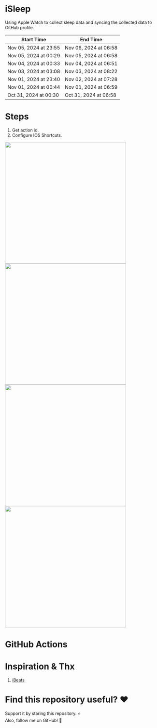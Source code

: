 # iSleep

Using Apple Watch to collect sleep data and syncing the collected data to GitHub profile.

<!--START_SECTION:my_sleep-->
| Start Time | End Time |
| ---- | ---- |
| Nov 05, 2024 at 23:55 | Nov 06, 2024 at 06:58 |
| Nov 05, 2024 at 00:29 | Nov 05, 2024 at 06:58 |
| Nov 04, 2024 at 00:33 | Nov 04, 2024 at 06:51 |
| Nov 03, 2024 at 03:08 | Nov 03, 2024 at 08:22 |
| Nov 01, 2024 at 23:40 | Nov 02, 2024 at 07:28 |
| Nov 01, 2024 at 00:44 | Nov 01, 2024 at 06:59 |
| Oct 31, 2024 at 00:30 | Oct 31, 2024 at 06:58 |

<!--END_SECTION:my_sleep-->

# Steps

1. Get action id.
2. Configure IOS Shortcuts.

<img src="/imgs/img1.png" width="400"/>
<img src="/imgs/img2.png" width="400"/>
<img src="/imgs/img3.png" width="400"/>
<img src="/imgs/img4.png" width="400"/>

# GitHub Actions

# Inspiration & Thx

1. [iBeats](https://github.com/yihong0618/iBeats)

# Find this repository useful? :heart:

Support it by staring this repository. :star: <br>
Also, follow me on GitHub! 🤩
